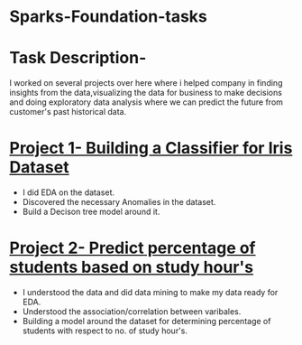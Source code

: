 # Sparks-Foundation-tasks

# Task Description- 
I worked on several projects over here where i helped company in finding insights from the data,visualizing the data for business to make decisions and doing exploratory 
data analysis where we can predict the future from customer's past historical data.

# [Project 1- Building a Classifier for Iris Dataset](https://github.com/anurag879/Sparks-Foundation-tasks/blob/main/Iris_prediction)
* I did EDA on the dataset.
* Discovered the necessary Anomalies in the dataset.
* Build a Decison tree model around it.

# [Project 2- Predict percentage of students based on study hour's](https://github.com/anurag879/Sparks-Foundation-tasks/blob/main/Student_scores_task)
* I understood the data and did data mining to make my data ready for EDA.
* Understood the association/correlation between varibales.
* Building a model around the dataset for determining percentage of students with respect to no. of study hour's.
